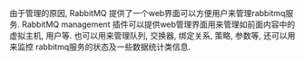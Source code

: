 
由于管理的原因, RabbitMQ 提供了一个web界面可以方便用户来管理rabbitmq服务. RabbitMQ management 插件可以提供web管理界面用来管理如前面内容中的虚拟主机, 用户等. 也可以用来管理队列, 交换器, 绑定关系, 策略, 参数等, 还可以用来监控 rabbitmq服务的状态及一些数据统计类信息.
